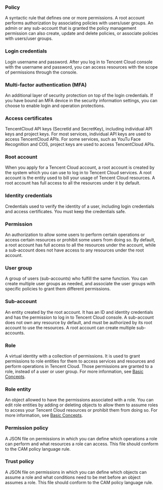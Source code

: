 ### Policy
A syntactic rule that defines one or more permissions. A root account performs authorization by associating policies with users/user groups. An admin or any sub-account that is granted the policy management permission can also create, update and delete policies, or associate policies with users/user groups.

### Login credentials 
Login username and password. After you log in to Tencent Cloud console with the username and password, you can access resources with the scope of permissions through the console.

### Multi-factor authentication (MFA)
An additional layer of security protection on top of the login credentials. If you have bound an MFA device in the security information settings, you can choose to enable login and operation protections.

### Access certificates 
TencentCloud API keys (SecretId and SecretKey), including individual API keys and project keys. For most services, individual API keys are used to access TencentCloud APIs. For some services, such as YouTu Face Recognition and COS, project keys are used to access TencentCloud APIs.

### Root account 
When you apply for a Tencent Cloud account, a root account is created by the system which you can use to log in to Tencent Cloud services. A root account is the entity used to bill your usage of Tencent Cloud resources. A root account has full access to all the resources under it by default.

### Identity credentials 
Credentials used to verify the identity of a user, including login credentials and access certificates. You must keep the credentials safe.

### Permission 
An authorization to allow some users to perform certain operations or access certain resources or prohibit some users from doing so. By default, a root account has full access to all the resources under the account, while a sub-account does not have access to any resources under the root account.

### User group 
A group of users (sub-accounts) who fulfill the same function. You can create multiple user groups as needed, and associate the user groups with specific policies to grant them different permissions.

### Sub-account 
An entity created by the root account. It has an ID and identity credentials and has the permission to log in to Tencent Cloud console. A sub-account does not own any resource by default, and must be authorized by its root account to use the resources. A root account can create multiple sub-accounts.

### Role
A virtual identity with a collection of permissions. It is used to grant permissions to role entities for them to access services and resources and perform operations in Tencent Cloud. Those permissions are granted to a role, instead of a user or user group.
For more information, see [Basic Concepts](https://intl.intl.cloud.tencent.com/document/product/598/19421).

### Role entity
An object allowed to have the permissions associated with a role. You can edit role entities by adding or deleting objects to allow them to assume roles to access your Tencent Cloud resources or prohibit them from doing so. 
For more information, see [Basic Concepts](https://intl.intl.cloud.tencent.com/document/product/598/19421).

### Permission policy
A JSON file on permissions in which you can define   which operations a role can perform and what resources a role can access. This file should conform  to the CAM policy language rule.

### Trust policy
A JSON file on permissions in which you can define which objects can assume a role and what conditions need to be met before an object assumes a role. This file should conform  to the CAM policy language rule.

